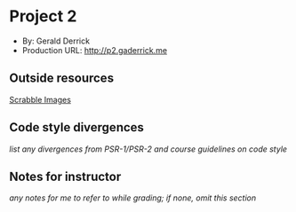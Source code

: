 # Project 2
+ By: Gerald Derrick
+ Production URL: <http://p2.gaderrick.me>

## Outside resources
[Scrabble Images](http://www.echopulse.net/lj/images/scrabble-icons-pack-crystalxp.net-en-1041%20Folder/png/scrabble-uk/)

## Code style divergences
*list any divergences from PSR-1/PSR-2 and course guidelines on code style*

## Notes for instructor
*any notes for me to refer to while grading; if none, omit this section*
